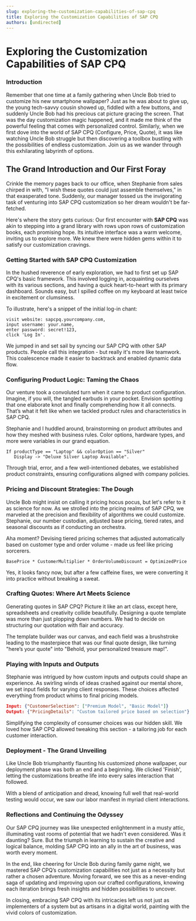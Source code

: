 ```yaml
---
slug: exploring-the-customization-capabilities-of-sap-cpq
title: Exploring the Customization Capabilities of SAP CPQ
authors: [undirected]
---
```



# Exploring the Customization Capabilities of SAP CPQ

### Introduction

Remember that one time at a family gathering when Uncle Bob tried to customize his new smartphone wallpaper? Just as he was about to give up, the young tech-savvy cousin showed up, fiddled with a few buttons, and suddenly Uncle Bob had his precious cat picture gracing the screen. That was the day customization magic happened, and it made me think of the powerful feeling that comes with personalized control. Similarly, when we first dove into the world of SAP CPQ (Configure, Price, Quote), it was like watching Uncle Bob struggle but then discovering a toolbox bustling with the possibilities of endless customization. Join us as we wander through this exhilarating labyrinth of options.

## The Grand Introduction and Our First Foray

Crinkle the memory pages back to our office, when Stephanie from sales chirped in with, "I wish these quotes could just assemble themselves," in that exasperated tone. Suddenly, our manager tossed us the invigorating task of venturing into SAP CPQ customization so her dream wouldn't be far-fetched.

Here's where the story gets curious: Our first encounter with **SAP CPQ** was akin to stepping into a grand library with rows upon rows of customization books, each promising hope. Its intuitive interface was a warm welcome, inviting us to explore more. We knew there were hidden gems within it to satisfy our customization cravings.

### Getting Started with SAP CPQ Customization

In the hushed reverence of early exploration, we had to first set up SAP CPQ's basic framework. This involved logging in, acquainting ourselves with its various sections, and having a quick heart-to-heart with its primary dashboard. Sounds easy, but I spilled coffee on my keyboard at least twice in excitement or clumsiness.

To illustrate, here's a snippet of the initial log-in chant:

```shell
visit website: sapcpq.yourcompany.com,
input username: your.name,
enter password: secret!123,
click 'Log In'.
```

We jumped in and set sail by syncing our SAP CPQ with other SAP products. People call this integration - but really it's more like teamwork. This coalescence made it easier to backtrack and enabled dynamic data flow.

### Configuring Product Logic: Taming the Chaos

Our venture took a convoluted turn when it came to product configuration. Imagine, if you will, the tangled earbuds in your pocket. Envision spotting that one elaborate knot and finally comprehending how it all connects. That’s what it felt like when we tackled product rules and characteristics in SAP CPQ.

Stephanie and I huddled around, brainstorming on product attributes and how they meshed with business rules. Color options, hardware types, and more were variables in our grand equation.

```sap
If productType == "Laptop" && colorOption == "Silver"
   Display -> "Deluxe Silver Laptop Available".
```

Through trial, error, and a few well-intentioned debates, we established product constraints, ensuring configurations aligned with company policies.

### Pricing and Discount Strategies: The Dough

Uncle Bob might insist on calling it pricing hocus pocus, but let's refer to it as science for now. As we strolled into the pricing realms of SAP CPQ, we marveled at the precision and flexibility of algorithms we could customize. Stephanie, our number custodian, adjusted base pricing, tiered rates, and seasonal discounts as if conducting an orchestra.

Aha moment? Devising tiered pricing schemes that adjusted automatically based on customer type and order volume - made us feel like pricing sorcerers.

```pricing
BasePrice * CustomerMultiplier * OrderVolumeDiscount = OptimizedPrice
```

Yes, it looks fancy now, but after a few caffeine fixes, we were converting it into practice without breaking a sweat.

### Crafting Quotes: Where Art Meets Science

Generating quotes in SAP CPQ? Picture it like an art class, except here, spreadsheets and creativity collide beautifully. Designing a quote template was more than just plopping down numbers. We had to decide on structuring our quotation with flair and accuracy.

The template builder was our canvas, and each field was a brushstroke leading to the masterpiece that was our final quote design, like turning "here’s your quote" into "Behold, your personalized treasure map!".

### Playing with Inputs and Outputs

Stephanie was intrigued by how custom inputs and outputs could shape an experience. As swirling winds of ideas crashed against our mental shore, we set input fields for varying client responses. These choices affected everything from product whims to final pricing models.

```json
Input: {"CustomerSelection": ["Premium Model", "Basic Model"]}
Output: {"PricingDetails": "Custom tailored price based on selection"}
```

Simplifying the complexity of consumer choices was our hidden skill. We loved how SAP CPQ allowed tweaking this section - a tailoring job for each customer interaction.

### Deployment - The Grand Unveiling

Like Uncle Bob triumphantly flaunting his customized phone wallpaper, our deployment phase was both an end and a beginning. We clicked 'Finish', letting the customizations breathe life into every sales interaction that followed.

With a blend of anticipation and dread, knowing full well that real-world testing would occur, we saw our labor manifest in myriad client interactions.

### Reflections and Continuing the Odyssey

Our SAP CPQ journey was like unexpected enlightenment in a musty attic, illuminating vast rooms of potential that we hadn't even considered. Was it daunting? Sure. But the triumph in learning to sustain the creative and logical balance, molding SAP CPQ into an ally in the art of business, was worth every moment.

In the end, like cheering for Uncle Bob during family game night, we mastered SAP CPQ’s customization capabilities not just as a necessity but rather a chosen adventure. Moving forward, we see this as a never-ending saga of updating and improving upon our crafted configurations, knowing each iteration brings fresh insights and hidden possibilities to uncover.

In closing, embracing SAP CPQ with its intricacies left us not just as implementers of a system but as artisans in a digital world, painting with the vivid colors of customization.